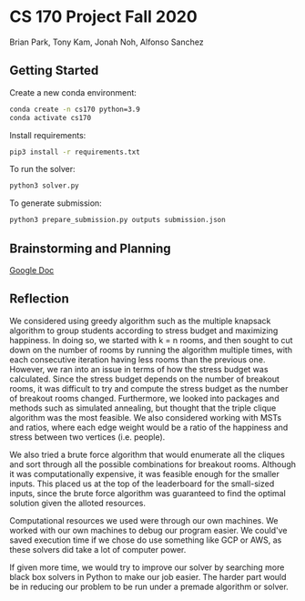 # CS 170 Project Fall 2020
Brian Park, Tony Kam, Jonah Noh, Alfonso Sanchez
## Getting Started

Create a new conda environment:
```sh
conda create -n cs170 python=3.9
conda activate cs170
```

Install requirements:
```sh
pip3 install -r requirements.txt
```

To run the solver:
```sh
python3 solver.py
```

To generate submission:
```sh
python3 prepare_submission.py outputs submission.json
```

## Brainstorming and Planning
[Google Doc](https://docs.google.com/document/d/1t239a30Y7fyx972lfCSCRv4xC_keaA5osfceB22YKQw/edit?ts=5fb1710d)
## Reflection
We considered using greedy algorithm such as the multiple knapsack algorithm to group students according to stress budget and maximizing happiness. In doing so, we started with k = n rooms, and then sought to cut down on the number of rooms by running the algorithm multiple times, with each consecutive iteration having less rooms than the previous one. However, we ran into an issue in terms of how the stress budget was calculated. Since the stress budget depends on the number of breakout rooms, it was difficult to try and compute the stress budget as the number of breakout rooms changed. Furthermore, we looked into packages and methods such as simulated annealing, but thought that the triple clique algorithm was the most feasible. We also considered working with MSTs and ratios, where each edge weight would be a ratio of the happiness and stress between two vertices (i.e. people).

We also tried a brute force algorithm that would enumerate all the cliques and sort through all the possible combinations for breakout rooms. Although it was computationally expensive, it was feasible enough for the smaller inputs. This placed us at the top of the leaderboard for the small-sized inputs, since the brute force algorithm was guaranteed to find the optimal solution given the alloted resources.

Computational resources we used were through our own machines. We worked with our own machines to debug our program easier. We could've saved execution time if we chose do use something like GCP or AWS, as these solvers did take a lot of computer power.

If given more time, we would try to improve our solver by searching more black box solvers in Python to make our job easier. The harder part would be in reducing our problem to be run under a premade algorithm or solver.

